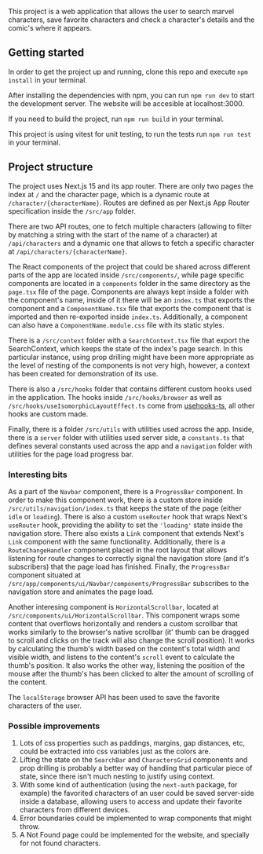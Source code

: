 This project is a web application that allows the user to search marvel characters, save favorite characters and check a character's details and the comic's where it appears.

## Getting started

In order to get the project up and running, clone this repo and execute `npm install` in your terminal.

After installing the dependencies with npm, you can run `npm run dev` to start the development server. The website will be accesible at localhost:3000.

If you need to build the project, run `npm run build` in your terminal.

This project is using vitest for unit testing, to run the tests run `npm run test` in your terminal.

## Project structure

The project uses Next.js 15 and its app router. There are only two pages the index at `/` and the character page, which is a dynamic route at `/character/{characterName}`. Routes are defined as per Next.js App Router specification inside the `/src/app` folder.

There are two API routes, one to fetch multiple characters (allowing to filter by matching a string with the start of the name of a character) at `/api/characters` and a dynamic one that allows to fetch a specific character at `/api/characters/{characterName}`.

The React components of the project that could be shared across different parts of the app are located inside `/src/components/`, while page specific components are located in a `components` folder in the same directory as the `page.tsx` file of the page. Components are always kept inside a folder with the component's name, inside of it there will be an `index.ts` that exports the component and a `ComponentName.tsx` file that exports the component that is imported and then re-exported inside `index.ts`. Additionally, a component can also have a `ComponentName.module.css` file with its static styles.

There is a `/src/context` folder with a `SearchContext.tsx` file that export the SearchContext, which keeps the state of the index's page search. In this particular instance, using prop drilling might have been more appropriate as the level of nesting of the components is not very high, however, a context has been created for demonstration of its use.

There is also a `/src/hooks` folder that contains different custom hooks used in the application. The hooks inside `/src/hooks/browser` as well as `/src/hooks/useIsomorphicLayoutEffect.ts` come from [usehooks-ts](https://github.com/juliencrn/usehooks-ts), all other hooks are custom made.

Finally, there is a folder `/src/utils` with utilities used across the app. Inside, there is a `server` folder with utilities used server side, a `constants.ts` that defines several constants used across the app and a `navigation` folder with utilities for the page load progress bar.

### Interesting bits

As a part of the `Navbar` component, there is a `ProgressBar` component. In order to make this component work, there is a custom store inside `/src/utils/navigation/index.ts` that keeps the state of the page (either `idle` or `loading`). There is also a custom `useRouter` hook that wraps Next's `useRouter` hook, providing the ability to set the `'loading'` state inside the navigation store. There also exists a `Link` component that extends Next's `Link` component with the same functionality. Additionally, there is a `RouteChangeHandler` component placed in the root layout that allows listening for route changes to correctly signal the navigation store (and it's subscribers) that the page load has finished. Finally, the `ProgressBar` component situated at `/src/app/components/ui/Navbar/components/ProgressBar` subscribes to the navigation store and animates the page load.

Another interesing component is `HorizontalScrollbar`, located at `/src/components/ui/HorizontalScrollbar`. This component wraps some content that overflows horizontally and renders a custom scrollbar that works similarly to the browser's native scrollbar (it' thumb can be dragged to scroll and clicks on the track will also change the scroll position). It works by calculating the thumb's width based on the content's total width and visible width, and listens to the content's `scroll` event to calculate the thumb's position. It also works the other way, listening the position of the mouse after the thumb's has been clicked to alter the amount of scrolling of the content.

The `localStorage` browser API has been used to save the favorite characters of the user.

### Possible improvements

1. Lots of css properties such as paddings, margins, gap distances, etc, could be extracted into css variables just as the colors are.
2. Lifting the state on the `SearchBar` and `CharactersGrid` components and prop drilling is probably a better way of handling that particular piece of state, since there isn't much nesting to justify using context.
3. With some kind of authentication (using the `next-auth` package, for example) the favorited characters of an user could be saved server-side inside a database, allowing users to access and update their favorite characters from different devices.
5. Error boundaries could be implemented to wrap components that might throw.
6. A Not Found page could be implemented for the website, and specially for not found characters.
